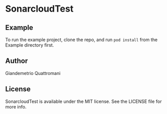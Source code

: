 # SonarcloudTest

## Example

To run the example project, clone the repo, and run `pod install` from the Example directory first.

## Author

Giandemetrio Quattromani

## License

SonarcloudTest is available under the MIT license. See the LICENSE file for more info.
